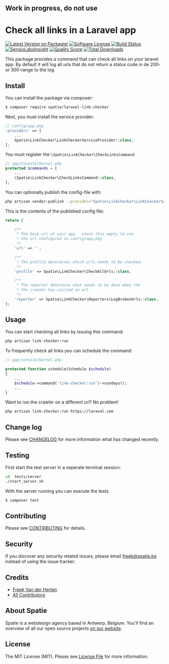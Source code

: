 ## Work in progress, do not use

# Check all links in a Laravel app

[![Latest Version on Packagist](https://img.shields.io/packagist/v/spatie/laravel-link-checker.svg?style=flat-square)](https://packagist.org/packages/spatie/laravel-link-checker)
[![Software License](https://img.shields.io/badge/license-MIT-brightgreen.svg?style=flat-square)](LICENSE.md)
[![Build Status](https://img.shields.io/travis/spatie/laravel-link-checker/master.svg?style=flat-square)](https://travis-ci.org/spatie/laravel-link-checker)
[![SensioLabsInsight](https://img.shields.io/sensiolabs/i/1c3e45a3-b89a-4339-b0e2-709df055704c.svg?style=flat-square)](https://insight.sensiolabs.com/projects/1c3e45a3-b89a-4339-b0e2-709df055704c)
[![Quality Score](https://img.shields.io/scrutinizer/g/spatie/laravel-link-checker.svg?style=flat-square)](https://scrutinizer-ci.com/g/spatie/laravel-link-checker)
[![Total Downloads](https://img.shields.io/packagist/dt/spatie/laravel-link-checker.svg?style=flat-square)](https://packagist.org/packages/spatie/laravel-link-checker)

This package provides a command that can check all links on your laravel app. By default it will log all
urls that do not return a status code in de 200- or 300-range to the log.


## Install

You can install the package via composer:
``` bash
$ composer require spatie/laravel-link-checker
```

Next, you must install the service provider:

```php
// config/app.php
'providers' => [
    ...
    Spatie\LinkChecker\LinkCheckerServiceProvider::class,
];
```

You must register the `\Spatie\LinkChecker\CheckLinksCommand`:

```php
// app/Console\Kernel.php
protected $commands = [
    ...
    \Spatie\LinkChecker\CheckLinksCommand::class,
];
```


You can optionally publish the config-file with:
```bash
php artisan vendor:publish --provider="Spatie\LinkChecker\LinkCheckerServiceProvider" --tag="config"
```

This is the contents of the published config file:

```php
return [

    /**
     * The base url of your app.  Leave this empty to use
     * the url configured in config/app.php
     */
    'url' => '',

    /**
     * The profile determines which urls needs to be checked.
     */
    'profile' => Spatie\LinkChecker\CheckAllUrls::class,

    /**
     * The reporter determine what needs to be done when the
     * the crawler has visited an url.
     */
    'reporter' => Spatie\LinkChecker\Reporters\LogBrokenUrls::class,
];
```


## Usage

You can start checking all links by issuing this command:

```bash
php artisan link-checker:run
```

To frequently check all links you can schedule the command:

```php
// app/console/Kernel.php

protected function schedule(Schedule $schedule)
{
    ...
    $schedule->command('link-checker:run')->sundays();
    ...
}
``` 

Want to run the crawler on a different url? No problem!

```bash
php artisan link-checker:run https://laravel.com
```


## Change log

Please see [CHANGELOG](CHANGELOG.md) for more information what has changed recently.

## Testing


First start the test server in a seperate terminal session:
``` bash
cd  tests/server
./start_server.sh
``` 

With the server running you can execute the tests
``` bash
$ composer test
```

## Contributing

Please see [CONTRIBUTING](CONTRIBUTING.md) for details.

## Security

If you discover any security related issues, please email freek@spatie.be instead of using the issue tracker.

## Credits

- [Freek Van der Herten](https://github.com/freekmurze)
- [All Contributors](../../contributors)

## About Spatie
Spatie is a webdesign agency based in Antwerp, Belgium. You'll find an overview of all our open source projects [on our website](https://spatie.be/opensource).

## License

The MIT License (MIT). Please see [License File](LICENSE.md) for more information.
